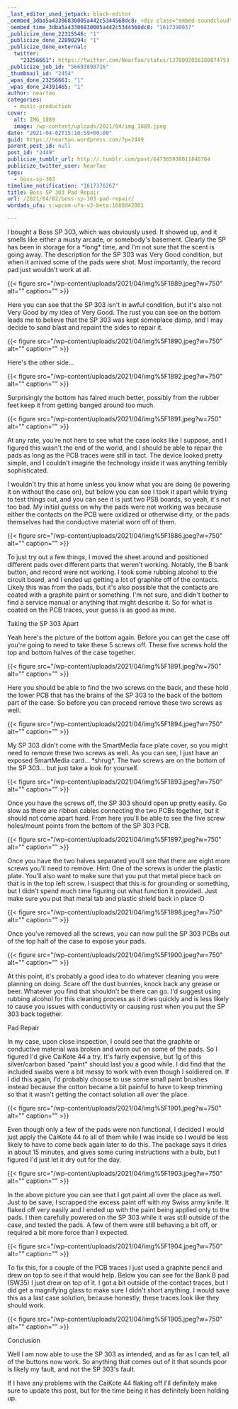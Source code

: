 ```yaml
---
_last_editor_used_jetpack: block-editor
_oembed_3dba5a43306830005a442c5344568dc8: <div class="embed-soundcloud"><iframe title="Get On The Freight Train by NearTao" width="500" height="400" scrolling="no" frameborder="no" src="https://w.soundcloud.com/player/?visual=true&url=https%3A%2F%2Fapi.soundcloud.com%2Ftracks%2F1021168297&show_artwork=true&maxwidth=500&maxheight=750&dnt=1"></iframe></div>
_oembed_time_3dba5a43306830005a442c5344568dc8: "1617390057"
_publicize_done_22315546: "1"
_publicize_done_22890294: "1"
_publicize_done_external:
  twitter:
    "23256661": https://twitter.com/NearTao/status/1378002056380874753
_publicize_job_id: "56693898716"
_thumbnail_id: "2454"
_wpas_done_23256661: "1"
_wpas_done_24391465: "1"
author: neartao
categories:
  - music-production
cover:
  alt: IMG_1889
  image: /wp-content/uploads/2021/04/img_1889.jpeg
date: "2021-04-02T15:10:59+00:00"
guid: https://neartao.wordpress.com/?p=2449
parent_post_id: null
post_id: "2449"
publicize_tumblr_url: http://.tumblr.com/post/647365938011848704
publicize_twitter_user: NearTao
tags:
  - boss-sp-303
timeline_notification: "1617376262"
title: Boss SP 303 Pad Repair
url: /2021/04/02/boss-sp-303-pad-repair/
wordads_ufa: s:wpcom-ufa-v3-beta:1688842001

---
```

I bought a Boss SP 303, which was obviously used. It showed up, and it smells like either a musty arcade, or somebody's basement. Clearly the SP has been in storage for a \*long\* time, and I'm not sure that the scent is going away. The description for the SP 303 was Very Good condition, but when it arrived some of the pads were shot. Most importantly, the record pad just wouldn't work at all.

{{< figure src="/wp-content/uploads/2021/04/img%5F1889.jpeg?w=750" alt="" caption="" >}}

Here you can see that the SP 303 isn't in awful condition, but it's also not Very Good by my idea of Very Good. The rust you can see on the bottom leads me to believe that the SP 303 was kept someplace damp, and I may decide to sand blast and repaint the sides to repair it.

{{< figure src="/wp-content/uploads/2021/04/img%5F1890.jpeg?w=750" alt="" caption="" >}}

Here's the other side...

{{< figure src="/wp-content/uploads/2021/04/img%5F1892.jpeg?w=750" alt="" caption="" >}}

Surprisingly the bottom has faired much better, possibly from the rubber feet keep it from getting banged around too much.

{{< figure src="/wp-content/uploads/2021/04/img%5F1891.jpeg?w=750" alt="" caption="" >}}

At any rate, you're not here to see what the case looks like I suppose, and I figured this wasn't the end of the world, and I should be able to repair the pads as long as the PCB traces were still in tact. The device looked pretty simple, and I couldn't imagine the technology inside it was anything terribly sophisticated.

I wouldn't try this at home unless you know what you are doing (ie powering it on without the case on), but below you can see I took it apart while trying to test things out, and you can see it is just two PSB boards, so yeah, it's not too bad. My initial guess on why the pads were not working was because either the contacts on the PCB were oxidized or otherwise dirty, or the pads themselves had the conductive material worn off of them.

{{< figure src="/wp-content/uploads/2021/04/img%5F1886.jpeg?w=750" alt="" caption="" >}}

To just try out a few things, I moved the sheet around and positioned different pads over different parts that weren't working. Notably, the B bank button, and record were not working. I took some rubbing alcohol to the circuit board, and I ended up getting a lot of graphite off of the contacts. Likely this was from the pads, but it's also possible that the contacts are coated with a graphite paint or something. I'm not sure, and didn't bother to find a service manual or anything that might describe it. So for what is coated on the PCB traces, your guess is as good as mine.

Taking the SP 303 Apart

Yeah here's the picture of the bottom again. Before you can get the case off you're going to need to take these 5 screws off. These five screws hold the top and bottom halves of the case together.

{{< figure src="/wp-content/uploads/2021/04/img%5F1891.jpeg?w=750" alt="" caption="" >}}

Here you should be able to find the two screws on the back, and these hold the lower PCB that has the brains of the SP 303 to the back of the bottom part of the case. So before you can proceed remove these two screws as well.

{{< figure src="/wp-content/uploads/2021/04/img%5F1894.jpeg?w=750" alt="" caption="" >}}

My SP 303 didn't come with the SmartMedia face plate cover, so you might need to remove these two screws as well. As you can see, I just have an exposed SmartMedia card... \*shrug\*. The two screws are on the bottom of the SP 303... but just take a look for yourself.

{{< figure src="/wp-content/uploads/2021/04/img%5F1893.jpeg?w=750" alt="" caption="" >}}

Once you have the screws off, the SP 303 should open up pretty easily. Go slow as there are ribbon cables connecting the two PCBs together, but it should not come apart hard. From here you'll be able to see the five screw holes/mount points from the bottom of the SP 303 PCB.

{{< figure src="/wp-content/uploads/2021/04/img%5F1897.jpeg?w=750" alt="" caption="" >}}

Once you have the two halves separated you'll see that there are eight more screws you'll need to remove. Hint: One of the screws is under the plastic plate. You'll also want to make sure that you put that metal piece back on that is in the top left screw. I suspect that this is for grounding or something, but I didn't spend much time figuring out what function it provided. Just make sure you put that metal tab and plastic shield back in place :D

{{< figure src="/wp-content/uploads/2021/04/img%5F1898.jpeg?w=750" alt="" caption="" >}}

Once you've removed all the screws, you can now pull the SP 303 PCBs out of the top half of the case to expose your pads.

{{< figure src="/wp-content/uploads/2021/04/img%5F1900.jpeg?w=750" alt="" caption="" >}}

At this point, it's probably a good idea to do whatever cleaning you were planning on doing. Scare off the dust bunnies, knock back any grease or beer. Whatever you find that shouldn't be there can go. I'd suggest using rubbing alcohol for this cleaning process as it dries quickly and is less likely to cause you issues with conductivity or causing rust when you put the SP 303 back together.

Pad Repair

In my case, upon close inspection, I could see that the graphite or conductive material was broken and worn out on some of the pads. So I figured I'd give CaiKote 44 a try. It's fairly expensive, but 1g of this silver/carbon based "paint" should last you a good while. I did find that the included swabs were a bit messy to work with even though I soldiered on. If I did this again, I'd probably choose to use some small paint brushes instead because the cotton became a bit painful to have to keep trimming so that it wasn't getting the contact solution all over the place.

{{< figure src="/wp-content/uploads/2021/04/img%5F1901.jpeg?w=750" alt="" caption="" >}}

Even though only a few of the pads were non functional, I decided I would just apply the CaiKote 44 to all of them while I was inside so I would be less likely to have to come back again later to do this. The package says it dries in about 15 minutes, and gives some curing instructions with a bulb, but I figured I'd just let it dry out for the day.

{{< figure src="/wp-content/uploads/2021/04/img%5F1903.jpeg?w=750" alt="" caption="" >}}

In the above picture you can see that I got paint all over the place as well. Just to be save, I scrapped the excess paint off with my Swiss army knife. It flaked off very easily and I ended up with the paint being applied only to the pads. I then carefully powered on the SP 303 while it was still outside of the case, and tested the pads. A few of them were still behaving a bit off, or required a bit more force than I expected.

{{< figure src="/wp-content/uploads/2021/04/img%5F1904.jpeg?w=750" alt="" caption="" >}}

To fix this, for a couple of the PCB traces I just used a graphite pencil and drew on top to see if that would help. Below you can see for the Bank B pad (SW35) I just drew on top of it. I got a bit outside of the contact traces, but I did get a magnifying glass to make sure I didn't short anything. I would save this as a last case solution, because honestly, these traces look like they should work.

{{< figure src="/wp-content/uploads/2021/04/img%5F1905.jpeg?w=750" alt="" caption="" >}}

Conclusion

Well I am now able to use the SP 303 as intended, and as far as I can tell, all of the buttons now work. So anything that comes out of it that sounds poor is likely my fault, and not the SP 303's fault.

If I have any problems with the CaiKote 44 flaking off I'll definitely make sure to update this post, but for the time being it has definitely been holding up.
